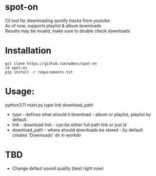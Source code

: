 # spot-on
Cli tool for downloading spotify tracks from youtube<br>
As of now, supports playlist & album downloads<br>
Results may be invalid, make sure to double check downloads<br>

# Installation
```
git clone https://github.com/wdmvv/spot-on
cd spot-on
pip install -r requirements.txt
```

# Usage:
python3.11 main.py type link download_path<br>
<ul>
  <li>type - defines what should it download - album or playlist, playlist by default</li>
  <li>link - download link - can be either full path link or just id</li>
  <li>download_path - where should downloads be stored - by default creates 'Downloads' dir in workdir</li>
</ul>

# TBD
<ul>
  <li>Change defaut sound quality (best right now)</li>
</ul>
